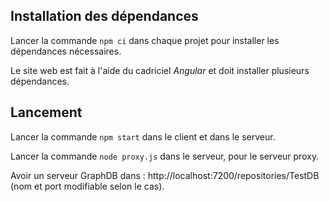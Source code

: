 
## Installation des dépendances

Lancer la commande `npm ci` dans chaque projet pour installer les dépendances nécessaires. 

Le site web est fait à l'aide du cadriciel *Angular* et doit installer plusieurs dépendances.

## Lancement

Lancer la commande `npm start` dans le client et dans le serveur.

Lancer la commande `node proxy.js` dans le serveur, pour le serveur proxy.

Avoir un serveur GraphDB dans : http://localhost:7200/repositories/TestDB (nom et port modifiable selon le cas).
